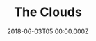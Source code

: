 ---
title: "The Clouds"
image: "https://i.imgur.com/5baHzNw.jpg"
date: "2018-06-03T05:00:00.000Z"
video:
  type: "vimeo"
  id: "273219489"
speaker:
  name: "Bart Wilkins"
  permalink: "bart-wilkins"
series: "clouds-without-rain"
---